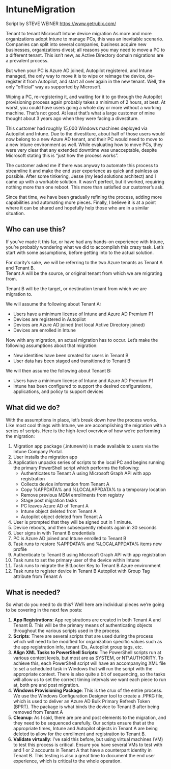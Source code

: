 # IntuneMigration

Script by STEVE WEINER https://www.getrubix.com/


Tenant to tenant Microsoft Intune device migration
As more and more organizations adopt Intune to manage PCs, this was an inevitable scenario.  Companies can split into several companies, business acquire new businesses, organizations divest; all reasons you may need to move a PC to a different tenant.  This isn’t new, as Active Directory domain migrations are a prevalent process.  

But when your PC is Azure AD joined, Autopilot registered, and Intune managed, the only way to move it is to wipe or reimage the device, de-register it from Autopilot, and start all over again in the new tenant.  Well, the only “official” way as supported by Microsoft.

Wiping a PC, re-registering it, and waiting for it to go through the Autopilot provisioning process again probably takes a minimum of 2 hours, at best.  At worst, you could have users going a whole day or more without a working machine.  That’s not good.  At least that’s what a large customer of mine thought about 3 years ago when they were facing a divestiture.

This customer had roughly 15,000 Windows machines deployed via Autopilot and Intune.  Due to the divestiture, about half of those users would now belong to a new Azure AD tenant, and their PC would need to move to a new Intune environment as well.  While evaluating how to move PCs, they were very clear that any extended downtime was unacceptable, despite Microsoft stating this is “just how the process works”.  

The customer asked me if there was anyway to automate this process to streamline it and make the end user experience as quick and painless as possible.  After some tinkering, Jesse (my lead solutions architect) and I came up with a workable solution.  It wasn’t perfect, but it worked, requiring nothing more than one reboot.  This more than satisfied our customer’s ask.

Since that time, we have been gradually refining the process, adding more capabilities and automating more pieces.  Finally, I believe it is at a point where it can be shared and hopefully help those who are in a similar situation.

## Who can use this?
If you’ve made it this far, or have had any hands-on experience with Intune, you’re probably wondering what we did to accomplish this crazy task.  Let’s start with some assumptions, before getting into to the actual solution.

For clarity’s sake, we will be referring to the two Azure tenants as Tenant A and Tenant B.  
Tenant A will be the source, or original tenant from which we are migrating from.  

Tenant B will be the target, or destination tenant from which we are migration to.

We will assume the following about Tenant A:

* Users have a minimum license of Intune and Azure AD Premium P1
* Devices are registered in Autopilot
* Devices are Azure AD joined (not local Active Directory joined)
* Devices are enrolled in Intune

Now with any migration, an actual migration has to occur.  Let’s make the following assumptions about that migration:

* New identities have been created for users in Tenant B
* User data has been staged and transitioned to Tenant B

We will then assume the following about Tenant B:

* Users have a minimum license of Intune and Azure AD Premium P1
* Intune has been configured to support the desired configurations, applications, and policy to support devices

## What did we do?
With the assumptions in place, let’s break down how the process works.  Like most cool things with Intune, we are accomplishing the migration with a series of scripts.  Here is the high-level overview of how we’re performing the migration: 

1. Migration app package (.intunewin) is made available to users via the Intune Company Portal.
2. User installs the migration app
3. Application unpacks series of scripts to the local PC and begins running the primary PowerShell script which performs the following:
    * Authenticates to Tenant A using Microsoft Graph API with app registration
    * Collects device information from Tenant A
    * Copy %APPDATA% and %LOCALAPPDATA% to a temporary location
    * Remove previous MDM enrollments from registry
    * Stage post migration tasks
    * PC leaves Azure AD of Tenant A
    * Intune object deleted from Tenant A
    * Autopilot object deleted from Tenant A
4. User is prompted that they will be signed out in 1 minute.
5. Device reboots, and then subsequently reboots again in 30 seconds
6. User signs in with Tenant B credentials
7. PC is Azure AD joined and Intune enrolled to Tenant B
8. Task runs to restore %APPDATA% and %LOCALAPPDATA% items new profile
9. Authenticate to Tenant B using Microsoft Graph API with app registration
10. Task runs to set the primary user of the device within Intune
11. Task runs to migrate the BitLocker Key to Tenant B Azure environment
12. Task runs to register device in Tenant B Autopilot with Group Tag attribute from Tenant A

## What is needed?
So what do you need to do this?  Well here are individual pieces we’re going to be covering in the next few posts:

1. **App Registrations**: App registrations are created in both Tenant A and Tenant B.  This will be the primary means of authenticating objects throughout the various scripts used in the process.
2. **Scripts**: There are several scripts that are used during the process which will need to be modified for organization specific values such as the app registration info, tenant IDs, Autopilot group tags, etc.
3. **Align XML Tasks to PowerShell Scripts**: The PowerShell scripts run at various context levels, but most are as SYSTEM, or NT\AUTHORITY.  To achieve this, each PowerShell script will have an accompanying XML file to set a scheduled task in Windows that will run the script with the appropriate context.  There is also quite a bit of sequencing, so the tasks will allow us to set the correct timing intervals we want each piece to run at, both pre and post migration.
4. **Windows Provisioning Package**: This is the crux of the entire process.  We use the Windows Configuration Designer  tool to create a .PPKG file, which is used to deliver an Azure AD Bulk Primary Refresh Token (BPRT).  The package is what binds the device to Tenant B after being removed from Tenant A
5. **Cleanup**: As I said, there are pre and post elements to the migration, and they need to be sequenced carefully.  Our scripts ensure that at the appropriate times, Intune and Autopilot objects in Tenant A are being deleted to allow for the enrollment and registration to Tenant B.
6. **Validate virtually**: I’ve said this before, but using virtual machines (VM) to test this process is critical.  Ensure you have several  VMs to test with and 1 or 2 accounts in Tenant A that have a counterpart identity in Tenant B.  This testing is also a great time to document the end user experience, which is critical to the whole operation.
